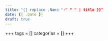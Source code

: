```yaml
---
title: "{{ replace .Name "-" " " | title }}"
date: {{ .Date }}
draft: true
---
```


+++
tags = []
categories = []
+++